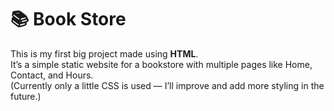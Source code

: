 # 📚 Book Store

This is my first big project made using **HTML**.  
It’s a simple static website for a bookstore with multiple pages like Home, Contact, and Hours.  
(Currently only a little CSS is used — I’ll improve and add more styling in the future.)






